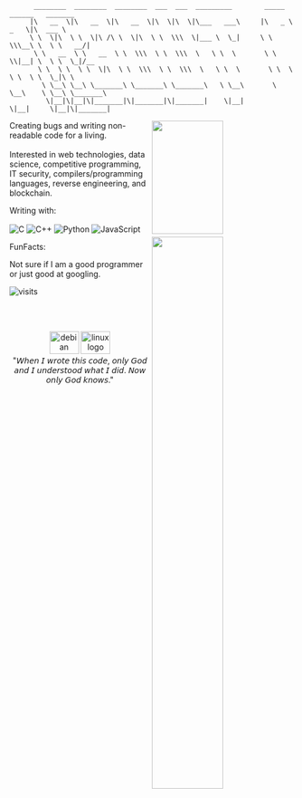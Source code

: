 ```                                                                                        
      ________  ________  ________  ___  ___  _________        _____ ______   _______      
     |\   __  \|\   __  \|\   __  \|\  \|\  \|\___   ___\     |\   _ \  _   \|\  ___ \     
     \ \  \|\  \ \  \|\ /\ \  \|\  \ \  \\\  \|___ \  \_|     \ \  \\\__\ \  \ \   __/|    
      \ \   __  \ \   __  \ \  \\\  \ \  \\\  \   \ \  \       \ \  \\|__| \  \ \  \_|/__  
       \ \  \ \  \ \  \|\  \ \  \\\  \ \  \\\  \   \ \  \       \ \  \    \ \  \ \  \_|\ \ 
        \ \__\ \__\ \_______\ \_______\ \_______\   \ \__\       \ \__\    \ \__\ \_______\
         \|__|\|__|\|_______|\|_______|\|_______|    \|__|        \|__|     \|__|\|_______|
```

<img width="50%" height="200px" align="right" src="https://fiverr-res.cloudinary.com/images/t_main1,q_auto,f_auto,q_auto,f_auto/attachments/delivery/asset/28f4413b27e2d5142cb2cf412576b5be-1667002896/superpixelersanimation/create-a-custom-pixel-art-wallpaper-background.gif">

<img width="50%" height="5px" align="right" src="https://i.imgur.com/1.png">

<img width="50%" align="right" src="https://github-readme-activity-graph.cyclic.app/graph?username=radojicic23&theme=tokyo-night&hide_border=true">

Creating bugs and writing non-readable code for a living.
<br><br>Interested in web technologies, data science, competitive programming, IT security, compilers/programming languages, reverse engineering, and blockchain.

Writing with:

<img alt="C" align="center" src="https://img.shields.io/badge/-C-2b2929?style=flat&logo=c&logoColor=white" /> <img alt=" C++" align="center" src="https://img.shields.io/badge/-C%2B%2B-d42892?style=flat&logo=C%2B%2B&logoColor=white" /> <img alt="Python" align="center" src="https://img.shields.io/badge/-Python-007aff?style=flat&logo=python&logoColor=white" /> <img alt="JavaScript" align="center" src="https://img.shields.io/badge/-JavaScript-black?style=flat&logo=javascript&logoColor=yellow" />

FunFacts:

Not sure if I am a good programmer or just good at googling.

![visits](https://visit-counter.vercel.app/counter.png?page=https%3A%2F%2Fgithub.com%2Fradojicic23&s=71&c=ff0000&bg=00000000&no=6&ff=alien&tb=&ta=)


<br><br>
<div align="center">
  <img src="https://cdn.jsdelivr.net/gh/devicons/devicon/icons/debian/debian-original.svg" height="40" width="52" alt="debian logo"  />
  <img src="https://cdn.jsdelivr.net/gh/devicons/devicon/icons/linux/linux-original.svg" height="40" width="52" alt="linux logo"  />
</div>

<div align="center">"𝘞𝘩𝘦𝘯 𝘐 𝘸𝘳𝘰𝘵𝘦 𝘵𝘩𝘪𝘴 𝘤𝘰𝘥𝘦, 𝘰𝘯𝘭𝘺 𝘎𝘰𝘥 𝘢𝘯𝘥 𝘐 𝘶𝘯𝘥𝘦𝘳𝘴𝘵𝘰𝘰𝘥 𝘸𝘩𝘢𝘵 𝘐 𝘥𝘪𝘥. 𝘕𝘰𝘸 𝘰𝘯𝘭𝘺 𝘎𝘰𝘥 𝘬𝘯𝘰𝘸𝘴."<div> 

